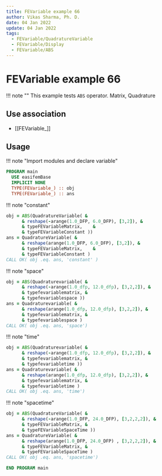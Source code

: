 ```yaml
---
title: FEVariable example 66
author: Vikas Sharma, Ph. D.
date: 04 Jan 2022
update: 04 Jan 2022
tags:
  - FEVariable/QuadratureVariable
  - FEVariable/Display
  - FEVariable/ABS
---
```


# FEVariable example 66

!!! note ""
This example tests `ABS` operator. Matrix, Quadrature

## Use association

- [[FEVariable_]]

## Usage

!!! note "Import modules and declare variable"

```fortran
PROGRAM main
  USE easifemBase
  IMPLICIT NONE
  TYPE(FEVariable_) :: obj
  TYPE(FEVariable_) :: ans
```

!!! note "constant"

```fortran
obj = ABS(QuadratureVariable( &
      & reshape(-arange(1.0_DFP, 6.0_DFP), [3,2]), &
      & typeFEVariableMatrix,    &
      & typeFEVariableConstant ))
ans = QuadratureVariable( &
      & reshape(arange(1.0_DFP, 6.0_DFP), [3,2]), &
      & typeFEVariableMatrix,    &
      & typeFEVariableConstant )
CALL OK( obj .eq. ans, 'constant' )
```

!!! note "space"

```fortran
obj = ABS(Quadraturevariable( &
      & reshape(-arange(1.0_dfp, 12.0_dfp), [3,2,2]), &
      & typefevariablematrix, &
      & typefevariablespace ))
ans = Quadraturevariable( &
      & reshape(arange(1.0_dfp, 12.0_dfp), [3,2,2]), &
      & typefevariablematrix, &
      & typefevariablespace )
CALL OK( obj .eq. ans, 'space')
```

!!! note "time"

```fortran
obj = ABS(Quadraturevariable( &
      & reshape(-arange(1.0_dfp, 12.0_dfp), [3,2,2]), &
      & typefevariablematrix, &
      & typefevariabletime ))
ans = Quadraturevariable( &
      & reshape(arange(1.0_dfp, 12.0_dfp), [3,2,2]), &
      & typefevariablematrix, &
      & typefevariabletime )
CALL OK( obj .eq. ans, 'time')
```

!!! note "spacetime"

```fortran
obj = ABS(QuadratureVariable( &
      & reshape(-arange(1.0_DFP, 24.0_DFP), [3,2,2,2]), &
      & typeFEVariableMatrix, &
      & typeFEVariableSpaceTime ))
ans = QuadratureVariable( &
      & reshape(arange(1.0_DFP, 24.0_DFP) , [3,2,2,2]), &
      & typeFEVariableMatrix, &
      & typeFEVariableSpaceTime )
CALL OK( obj .eq. ans, 'spacetime')
```

```fortran
END PROGRAM main
```
